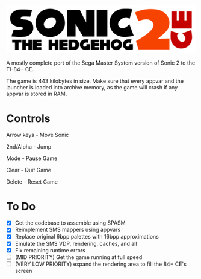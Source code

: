 ![](https://raw.githubusercontent.com/grubbyplaya/Sonic-2-CE/master/s2banner.png)

A mostly complete port of the Sega Master System version of Sonic 2 to the TI-84+ CE.

The game is 443 kilobytes in size. Make sure that every appvar and the launcher is loaded into archive memory, as the game will crash if any appvar is stored in RAM.

# Controls

Arrow keys - Move Sonic

2nd/Alpha - Jump

Mode - Pause Game

Clear - Quit Game

Delete - Reset Game

# To Do
 - [x] Get the codebase to assemble using SPASM
 - [x] Reimplement SMS mappers using appvars
 - [x] Replace original 6bpp palettes with 16bpp approximations
 - [x] Emulate the SMS VDP, rendering, caches, and all
 - [x] Fix remaining runtime errors
 - [ ] (MID PRIORITY) Get the game running at full speed
 - [ ] (VERY LOW PRIORITY) expand the rendering area to fill the 84+ CE's screen